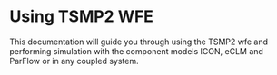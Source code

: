# Using TSMP2 WFE

This documentation will guide you through using the TSMP2 wfe and performing simulation with the component models ICON, eCLM and ParFlow or in any coupled system.

